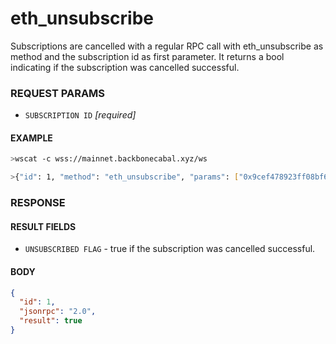 # eth_unsubscribe

Subscriptions are cancelled with a regular RPC call with eth_unsubscribe
as method and the subscription id as first parameter. It returns a bool
indicating if the subscription was cancelled successful.

### REQUEST PARAMS

- `SUBSCRIPTION ID` _[required]_

#### EXAMPLE

```bash
>wscat -c wss://mainnet.backbonecabal.xyz/ws

>{"id": 1, "method": "eth_unsubscribe", "params": ["0x9cef478923ff08bf67fde6c64013158d"]}
```

### RESPONSE

#### RESULT FIELDS

- `UNSUBSCRIBED FLAG` - true if the subscription was cancelled
  successful.

#### BODY

```json
{
  "id": 1,
  "jsonrpc": "2.0",
  "result": true
}
```

